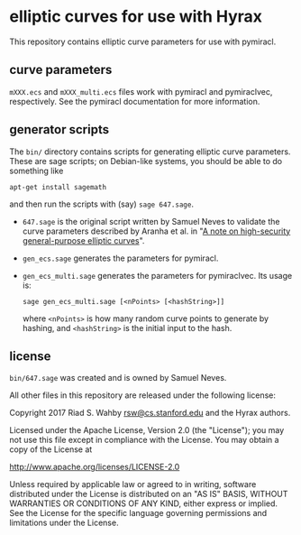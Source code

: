 # elliptic curves for use with Hyrax

This repository contains elliptic curve parameters for use with pymiracl.

## curve parameters

`mXXX.ecs` and `mXXX_multi.ecs` files work with pymiracl and pymiraclvec,
respectively. See the pymiracl documentation for more information.

## generator scripts

The `bin/` directory contains scripts for generating elliptic curve parameters.
These are sage scripts; on Debian-like systems, you should be able to do
something like

    apt-get install sagemath

and then run the scripts with (say) `sage 647.sage`.

- `647.sage` is the original script written by Samuel Neves to validate the
  curve parameters described by Aranha et al. in
  "[A note on high-security general-purpose elliptic curves](https://eprint.iacr.org/2013/647)".

- `gen_ecs.sage` generates the parameters for pymiracl.

- `gen_ecs_multi.sage` generates the parameters for pymiraclvec. Its usage is:
  
  `sage gen_ecs_multi.sage [<nPoints> [<hashString>]]`
  
  where `<nPoints>` is how many random curve points to generate by hashing, and
  `<hashString>` is the initial input to the hash.

## license

`bin/647.sage` was created and is owned by Samuel Neves.

All other files in this repository are released under the following license:

Copyright 2017 Riad S. Wahby <rsw@cs.stanford.edu> and the Hyrax authors.

Licensed under the Apache License, Version 2.0 (the "License");
you may not use this file except in compliance with the License.
You may obtain a copy of the License at

http://www.apache.org/licenses/LICENSE-2.0

Unless required by applicable law or agreed to in writing, software
distributed under the License is distributed on an "AS IS" BASIS,
WITHOUT WARRANTIES OR CONDITIONS OF ANY KIND, either express or implied.
See the License for the specific language governing permissions and
limitations under the License.
